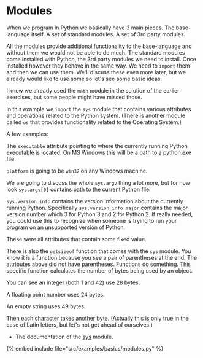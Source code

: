 # Modules



When we program in Python we basically have 3 main pieces. The base-language itself. A set of standard modules. A set of 3rd party modules.

All the modules provide additional functionality to the base-language and without them we would not be able to do much. The standard modules
come installed with Python, the 3rd party modules we need to install. Once installed however they behave in the same way. We need to `import`
them and then we can use them. We'll discuss these even more later, but we already would like to use some so let's see some basic ideas.

I know we already used the `math` module in the solution of the earlier exercises, but some people might have missed those.

In this example we `import` the `sys` module that contains various attributes and operations related to the Python system. (There is another module
called `os` that provides functionality related to the Operating System.)

A few examples:

The `executable` attribute pointing to where the currently running Python executable is located. On MS Windows this will be a path to a python.exe file.

`platform` is going to be `win32` on any Windows machine.

We are going to discuss the whole `sys.argv` thing a lot more, but for now look `sys.argv[0]` contains path to the current Python file.

`sys.version_info` contains the version information about the currently running Python.
Specifically `sys.version_info.major` contains the major version number which 3 for Python 3 and 2 for Python 2.
If really needed, you could use this to recognize when someone is trying to run your program on an unsupported version of Python.

These were all attributes that contain some fixed value.

There is also the `getsizeof` function that comes with the `sys` module. You know it is a function because you see a pair of parentheses
at the end. The attributes above did not have parentheses. Functions do something. This specific function calculates the number of bytes
being used by an object.

You can see an integer (both 1 and 42) use 28 bytes.

A floating point number uses 24 bytes.

An empty string uses 49 bytes.

Then each character takes another byte. (Actually this is only true in the case of Latin letters, but let's not get ahead of ourselves.)


* The documentation of the [sys](https://docs.python.org/library/sys.html) module.

{% embed include file="src/examples/basics/modules.py" %}


